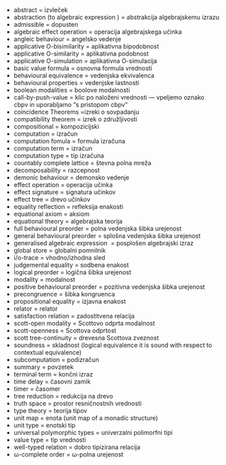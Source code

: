 * abstract = izvleček
* abstraction (to algebraic expression ) = abstrakcija algebrajskemu izrazu
* admissible = dopusten
* algebraic effect operation = operacija algebrajskega učinka
* angleic behaviour = angelsko vedenje
* applicative O-bisimilarity = aplikativna bipodobnost
* applicative O-similarity = aplikativna podobnost
* applicative O-simulation = aplikativna O-simulacija
* basic value formula = osnovna formula vrednosti
* behavioural equivalence =  vedenjska ekvivalenca
* behavioural properties = vedenjske lastnosti
* boolean modalities = boolove modalnosti
* call-by-push-value = klic po naloženi vrednosti — vpeljemo oznako cbpv in uporabljamo “s pristopom cbpv”
* coincidence Theorems =izreki o sovpadanju
* compatibility theorem = izrek o združljivosti
* compositional = kompozicijski
* computation = izračun
* computation fomula = formula izračuna
* computation term = izračun
* computation type = tip izračuna
* countably complete lattice  = števna polna mreža
* decomposability = razcepnost
* demonic behaviour = demonsko vedenje
* effect operation = operacija učinka
* effect signature = signatura učinkov
* effect tree = drevo učinkov
* equality reflection = refleksija enakosti
* equational axiom = aksiom
* equational theory = algebrajska teorija
* full behavioural preorder = polna vedenjska šibka urejenost
* general behavioural preorder = splošna vedenjska šibka urejenost
* generalised algebraic expression  = posplošen algebrajski izraz
* global store = globalni pomnilnik
* i/o-trace = vhodno/izhodna sled
* judgemental equality = sodbena enakost
* logical preorder = logična šibka urejenost
* modality = modalnost
* positive behavioural preorder = pozitivna vedenjska šibka urejenost
* precongruence = šibka kongruenca
* propositional equality = izjavna enakost
* relator = relator
* satisfaction relation = zadostitvena relacija
* scott-open modality = Scottovo odprta modalnost
* scott-openness = Scottova odprtost
* scott tree-continuity = drevesna Scottova zveznost
* soundness  = skladnost (logical equivalence it is sound with respect to contextual equivalence)
* subcomputation  = podizračun
* summary = povzetek
* terminal term = končni izraz
* time delay = časovni zamik
* timer = časomer
* tree reduction = redukcija na drevo
* truth space = prostor resničnostnih vrednosti
* type theory = teorija tipov
* unit map = enota (unit map of a monadic structure)
* unit type = enotski tip
* universal polymorphic types = univerzalni polimorfni tipi
* value type = tip vrednosti
* well-typed relation = dobro tipizirana relacija
* ω-complete order = ω-polna urejenost
